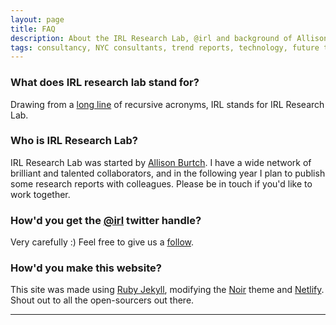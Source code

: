 ```yaml
---
layout: page
title: FAQ
description: About the IRL Research Lab, @irl and background of Allison Burtch
tags: consultancy, NYC consultants, trend reports, technology, future tech
---
```


### What does IRL research lab stand for?

Drawing from a [long line](https://en.wikipedia.org/wiki/Recursive_acronym) of recursive acronyms, IRL stands for IRL Research Lab.


### Who is IRL Research Lab?

IRL Research Lab was started by [Allison Burtch](https://allisonburtch.github.io/). I have a wide network of brilliant and talented collaborators, and in the following year I plan to publish some research reports with colleagues. Please be in touch if you'd like to work together. 

### How'd you get the [@irl](https://twitter.com/irl) twitter handle?

Very carefully :) Feel free to give us a [follow](https://twitter.com/irl).

<!-- ### Some writing examples?

 I recently wrote a couple pieces for Canopy: 
 - Intro to the work and [how we think about strategy](https://canopy.cr/post/how-we-think-about-strategy-at-canopy). 
 - When most privacy advocates speak about our individualistm, how to think about [machine learning, privacy and our interconnection](https://canopy.cr/post/why-is-big-tech-pivoting-on-privacy). -->


### How'd you make this website?
This site was made using [Ruby Jekyll](https://jekyllrb.com/), modifying the [Noir](https://github.com/essentialenemy/noir/) theme and [Netlify](https://www.netlify.com/). Shout out to all the open-sourcers out there. 

***